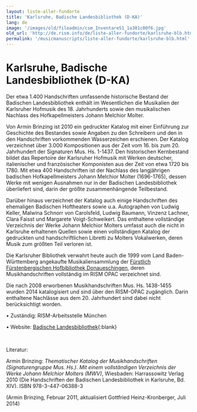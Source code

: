```yaml
---
layout: liste-aller-fundorte
title: 'Karlsruhe, Badische Landesbibliothek (D-KA)'
lang: de
image: '/images/old/fileadmin/csm_InventareS1_1a301c00f6.jpg'
old_url: 'http://de.rism.info/de/liste-aller-fundorte/karlsruhe-blb.html'
permalink: '/musicmanuscripts/liste-aller-fundorte/karlsruhe-blb.html'
---
```



# Karlsruhe, Badische Landesbibliothek (D-KA)

Der etwa 1.400 Handschriften umfassende historische Bestand der Badischen Landesbibliothek enthält im Wesentlichen die Musikalien der Karlsruher Hofmusik des 18. Jahrhunderts sowie den musikalischen Nachlass des Hofkapellmeisters Johann Melchior Molter.

Von Armin Brinzing ist 2010 ein gedruckter Katalog mit einer Einführung zur Geschichte des Bestandes sowie Angaben zu den Schreibern und den in den Handschriften vorkommenden Wasserzeichen erschienen. Der Katalog verzeichnet über 3.000 Kompositionen aus der Zeit vom 16. bis zum 20. Jahrhundert der Signaturen Mus. Hs. 1-1437. Den historischen Kernbestand bildet das Repertoire der Karlsruher Hofmusik mit Werken deutscher, italienischer und französischer Komponisten aus der Zeit von etwa 1720 bis 1780. Mit etwa 400 Handschriften ist der Nachlass des langjährigen badischen Hofkapellmeisters Johann Melchior Molter (1696-1765), dessen Werke mit wenigen Ausnahmen nur in der Badischen Landesbibliothek überliefert sind, darin der größte zusammenhängende Teilbestand.

Darüber hinaus verzeichnet der Katalog auch einige Handschriften des ehemaligen Badischen Hoftheaters sowie u.a. Autographen von Ludwig Keller, Malwina Schnorr von Carolsfeld, Ludwig Baumann, Vinzenz Lachner, Clara Faisst und Margarete Voigt-Schweikert. Das enthaltene vollständige Verzeichnis der Werke Johann Melchior Molters umfasst auch die nicht in Karlsruhe erhaltenen Quellen sowie einen vollständigen Katalog der gedruckten und handschriftlichen Libretti zu Molters Vokalwerken, deren Musik zum größten Teil verloren ist.

Die Karlsruher Bibliothek verwahrt heute auch die 1999 vom Land Baden-Württemberg angekaufte Musikaliensammlung der [Fürstlich Fürstenbergischen Hofbibliothek Donaueschingen](/musicmanuscripts/liste-aller-fundorte/donaueschingen.html "Opens internal link in current window"), deren Musikhandschriften vollständig im RISM OPAC verzeichnet sind.

Die nach 2008 erworbenen Musikhandschriften Mus. Hs. 1438-1455 wurden 2014 katalogisiert und sind über den RISM-OPAC zugänglich. Darin enthaltene Nachlässe aus dem 20. Jahrhundert sind dabei nicht berücksichtigt worden.

• Zuständig: RISM-Arbeitsstelle München

• Website: [Badische Landesbibliothek](https://www.blb-karlsruhe.de/sammlungen/musikalien "Opens external link in new window"){:blank}

&nbsp;

Literatur:

Armin Brinzing: _Thematischer Katalog der Musikhandschriften (Signaturengruppe Mus. Hs.). Mit einem vollständigen Verzeichnis der Werke Johann Melchior Molters (MWV)_, Wiesbaden: Harrassowitz Verlag 2010 (Die Handschriften der Badischen Landesbibliothek in Karlsruhe, Bd. XIV). ISBN 978-3-447-06388-3

(Armin Brinzing, Februar 2011, aktualisiert Gottfried Heinz-Kronberger, Juli 2014)

